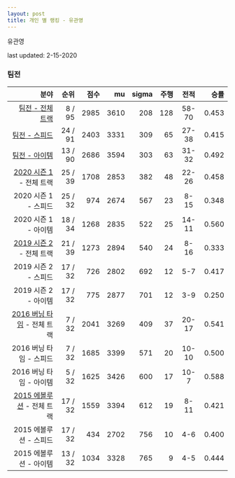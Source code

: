 ```yaml
---
layout: post
title: 개인 별 랭킹 - 유관영
---
```


유관영

last updated: 2-15-2020


### 팀전

| 분야 | 순위 | 점수 | mu | sigma | 주행 | 전적 | 승률 |
|---:|---:|---:|---:|---:|---:|:---:|---:|
| [팀전 - 전체 트랙](../team-full) | 8 / 95 | 2985 | 3610 | 208 | 128 | 58-70 | 0.453 |
| [팀전 - 스피드](../team-speed) | 24 / 91 | 2403 | 3331 | 309 | 65 | 27-38 | 0.415 |
| [팀전 - 아이템](../team-item) | 13 / 90 | 2686 | 3594 | 303 | 63 | 31-32 | 0.492 |
| [2020 시즌 1](../teams-t2020_1) - 전체 트랙 | 25 / 39 | 1708 | 2853 | 382 | 48 | 22-26 | 0.458 |
| 2020 시즌 1 - 스피드 | 25 / 32 | 974 | 2674 | 567 | 23 | 8-15 | 0.348 |
| 2020 시즌 1 - 아이템 | 18 / 34 | 1268 | 2835 | 522 | 25 | 14-11 | 0.560 |
| [2019 시즌 2](../teams-t2019_2) - 전체 트랙 | 21 / 39 | 1273 | 2894 | 540 | 24 | 8-16 | 0.333 |
| 2019 시즌 2 - 스피드 | 17 / 32 | 726 | 2802 | 692 | 12 | 5-7 | 0.417 |
| 2019 시즌 2 - 아이템 | 17 / 32 | 775 | 2877 | 701 | 12 | 3-9 | 0.250 |
| [2016 버닝 타임](../teams-t2016_1) - 전체 트랙 | 7 / 32 | 2041 | 3269 | 409 | 37 | 20-17 | 0.541 |
| 2016 버닝 타임 - 스피드 | 7 / 32 | 1685 | 3399 | 571 | 20 | 10-10 | 0.500 |
| 2016 버닝 타임 - 아이템 | 5 / 32 | 1625 | 3426 | 600 | 17 | 10-7 | 0.588 |
| [2015 에볼루션](../teams-t2015_1) - 전체 트랙 | 17 / 32 | 1559 | 3394 | 612 | 19 | 8-11 | 0.421 |
| 2015 에볼루션 - 스피드 | 17 / 32 | 434 | 2702 | 756 | 10 | 4-6 | 0.400 |
| 2015 에볼루션 - 아이템 | 13 / 32 | 1034 | 3328 | 765 | 9 | 4-5 | 0.444 |
